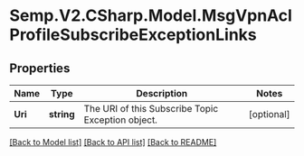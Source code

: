 # Semp.V2.CSharp.Model.MsgVpnAclProfileSubscribeExceptionLinks
## Properties

Name | Type | Description | Notes
------------ | ------------- | ------------- | -------------
**Uri** | **string** | The URI of this Subscribe Topic Exception object. | [optional] 

[[Back to Model list]](../README.md#documentation-for-models) [[Back to API list]](../README.md#documentation-for-api-endpoints) [[Back to README]](../README.md)

